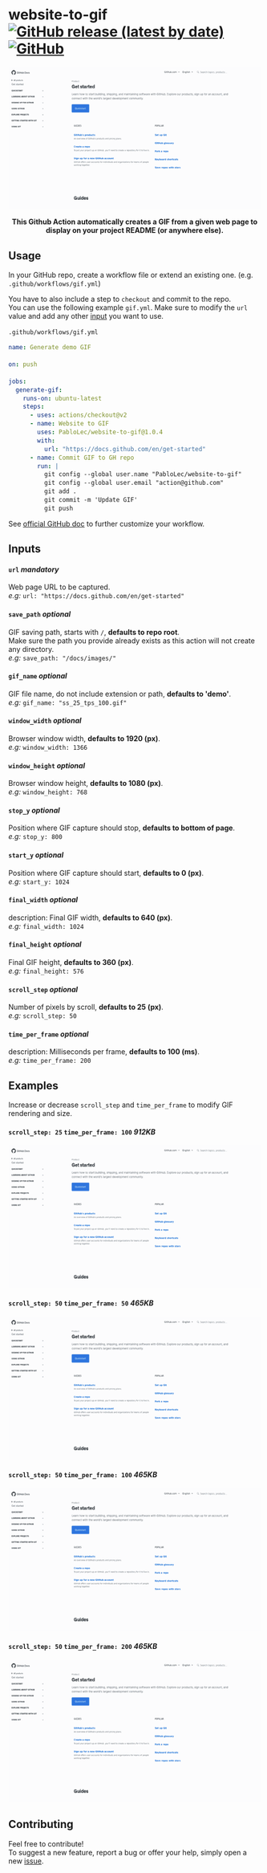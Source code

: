 # website-to-gif [![GitHub release (latest by date)](https://img.shields.io/github/v/release/pablolec/website-to-gif)](https://github.com/PabloLec/website-to-gif/releases/) [![GitHub](https://img.shields.io/github/license/pablolec/website-to-gif)](https://github.com/PabloLec/website-to-gif/blob/main/LICENSE) 


<p align="center">
    <img src="docs/images/ss_25_tps_100.gif">
</p>
<p align="center">
    <b>This Github Action automatically creates a GIF from a given web page to display on your project README (or anywhere else).</b>
</p>

## Usage


In your GitHub repo, create a workflow file or extend an existing one. (e.g. `.github/workflows/gif.yml`)

You have to also include a step to `checkout` and commit to the repo.  
You can use the following example `gif.yml`. Make sure to modify the `url` value and add any other [input](#Inputs) you want to use.  

`.github/workflows/gif.yml`
``` yaml
name: Generate demo GIF

on: push

jobs:
  generate-gif:
    runs-on: ubuntu-latest
    steps:
      - uses: actions/checkout@v2
      - name: Website to GIF
        uses: PabloLec/website-to-gif@1.0.4
        with:
          url: "https://docs.github.com/en/get-started"
      - name: Commit GIF to GH repo
        run: |
          git config --global user.name "PabloLec/website-to-gif"
          git config --global user.email "action@github.com"
          git add .
          git commit -m 'Update GIF'
          git push
```

See [official GitHub doc](https://docs.github.com/en/actions/reference/workflow-syntax-for-github-actions) to further customize your workflow.

## Inputs

#### `url` *mandatory*

Web page URL to be captured.  
*e.g:* `url: "https://docs.github.com/en/get-started"`

#### `save_path` *optional*

GIF saving path, starts with `/`, **defaults to repo root**.  
Make sure the path you provide already exists as this action will not create any directory.  
*e.g:* `save_path: "/docs/images/"`

#### `gif_name` *optional*

GIF file name, do not include extension or path, **defaults to 'demo'**.  
*e.g:* `gif_name: "ss_25_tps_100.gif"`

#### `window_width` *optional*

Browser window width, **defaults to 1920 (px)**.  
*e.g:* `window_width: 1366`

#### `window_height` *optional*

Browser window height, **defaults to 1080 (px)**.  
*e.g:* `window_height: 768`

#### `stop_y` *optional*

Position where GIF capture should stop, **defaults to bottom of page**.  
*e.g:* `stop_y: 800`
#### `start_y` *optional*

Position where GIF capture should start, **defaults to 0 (px)**.  
*e.g:* `start_y: 1024`
#### `final_width` *optional*

description: Final GIF width, **defaults to 640 (px)**.  
*e.g:* `final_width: 1024`
#### `final_height` *optional*

Final GIF height, **defaults to 360 (px)**.  
*e.g:* `final_height: 576`
#### `scroll_step` *optional*

Number of pixels by scroll, **defaults to 25 (px)**.  
*e.g:* `scroll_step: 50`
#### `time_per_frame` *optional*

description: Milliseconds per frame, **defaults to 100 (ms)**.  
*e.g:* `time_per_frame: 200`

## Examples

Increase or decrease `scroll_step` and `time_per_frame` to modify GIF rendering and size.

#### `scroll_step: 25` `time_per_frame: 100` *912KB*
![](/docs/images/ss_25_tps_100.gif)

#### `scroll_step: 50` `time_per_frame: 50` *465KB*
![](/docs/images/ss_50_tps_50.gif)
#### `scroll_step: 50` `time_per_frame: 100` *465KB*
![](/docs/images/ss_50_tps_100.gif)
#### `scroll_step: 50` `time_per_frame: 200` *465KB*
![](/docs/images/ss_50_tps_200.gif)


## Contributing

Feel free to contribute!  
To suggest a new feature, report a bug or offer your help, simply open a new [issue](https://github.com/PabloLec/website-to-gif/issues).  
